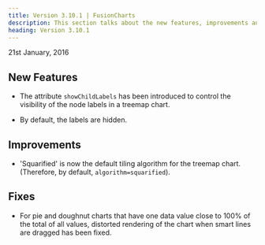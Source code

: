 ```yaml
---
title: Version 3.10.1 | FusionCharts
description: This section talks about the new features, improvements and fixes for v3.10.1.
heading: Version 3.10.1
---
```

<p class="release-date"> 21st January, 2016 </p>

## New Features

* The attribute `showChildLabels` has been introduced to control the visibility of the node labels in a treemap chart. 

* By default, the labels are hidden.

## Improvements

* 'Squarified' is now the default tiling algorithm for the treemap chart. (Therefore, by default, `algorithm=squarified`).

## Fixes

* For pie and doughnut charts that have one data value close to 100% of the total of all values, distorted rendering of the chart when smart lines are dragged has been fixed.